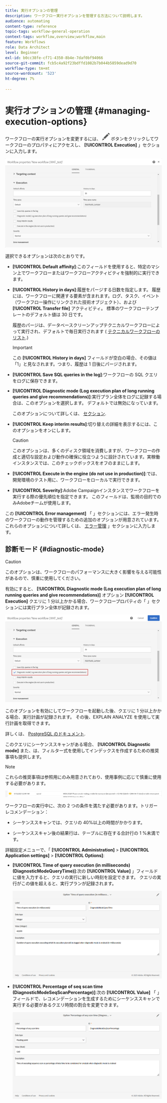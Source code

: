 ```yaml
---
title: 実行オプションの管理
description: ワークフロー実行オプションを管理する方法について説明します。
audience: automating
content-type: reference
topic-tags: workflow-general-operation
context-tags: workflow,overview;workflow,main
feature: Workflows
role: Data Architect
level: Beginner
exl-id: b0cc38fe-cf71-4350-8b4e-7daf0bf94066
source-git-commit: fcb5c4a92f23bdffd1082b7b044b5859dead9d70
workflow-type: tm+mt
source-wordcount: '523'
ht-degree: 7%

---
```


# 実行オプションの管理 {#managing-execution-options}

ワークフローの実行オプションを変更するには、 ![](assets/edit_darkgrey-24px.png) ボタンをクリックしてワークフローのプロパティにアクセスし、 **[!UICONTROL Execution]** 」セクションに入力します。

![](assets/wkf_execution_6.png)

選択できるオプションは次のとおりです。

* **[!UICONTROL Default affinity]**:このフィールドを使用すると、特定のマシン上でワークフローまたはワークフローアクティビティを強制的に実行できます。

* **[!UICONTROL History in days]**:履歴をパージする日数を指定します。 履歴には、ワークフローに関連する要素が含まれます。ログ、タスク、イベント（ワークフロー操作にリンクされた技術オブジェクト）、および **[!UICONTROL Transfer file]** アクティビティ。 標準のワークフローテンプレートのデフォルト値は 30 日です。

   履歴のパージは、データベースクリーンアップテクニカルワークフローによって実行され、デフォルトで毎日実行されます ( [テクニカルワークフローのリスト](../../administration/using/technical-workflows.md).)

   >[!IMPORTANT]
   >
   >この **[!UICONTROL History in days]** フィールドが空白の場合、その値は「1」と見なされます。つまり、履歴は 1 日後にパージされます。

* **[!UICONTROL Save SQL queries in the log]**:ワークフローの SQL クエリをログに保存できます。

* **[!UICONTROL Diagnostic mode (Log execution plan of long running queries and give recommendations)]**:実行プラン全体をログに記録する場合は、このオプションを選択します。 デフォルトでは無効になっています。

   このオプションについて詳しくは、 [セクション](#diagnostic-mode).

* **[!UICONTROL Keep interim results]**:切り替えの詳細を表示するには、このオプションをオンにします。

   >[!CAUTION]
   >
   >このオプションは、多くのディスク領域を消費しますが、ワークフローの作成と適切な設定および動作の確保に役立つように設計されています。実稼働インスタンスでは、このチェックボックスをオフのままにします。

* **[!UICONTROL Execute in the engine (do not use in production)]**:では、開発環境のテスト用に、ワークフローをローカルで実行できます。

* **[!UICONTROL Severity]**:Adobe Campaignインスタンスでワークフローを実行する際の優先順位を指定できます。 このフィールドは、監視の目的でのみAdobeチームが使用します。

この **[!UICONTROL Error management]** 「 」セクションには、エラー発生時のワークフローの動作を管理するための追加のオプションが用意されています。 これらのオプションについて詳しくは、 [エラー管理](../../automating/using/monitoring-workflow-execution.md#error-management) 」セクションに入力します。

## 診断モード {#diagnostic-mode}

>[!CAUTION]
>
>このオプションは、ワークフローのパフォーマンスに大きく影響を与える可能性があるので、慎重に使用してください。

有効にすると、 **[!UICONTROL Diagnostic mode (Log execution plan of long running queries and give recommendations)]** オプション **[!UICONTROL Execution]** クエリに 1 分以上かかる場合、ワークフロープロパティの「 」セクションには実行プラン全体が記録されます。

![](assets/wkf_diagnostic.png)

このオプションを有効にしてワークフローを起動した後、クエリに 1 分以上かかる場合、実行計画が記録されます。 その後、EXPLAIN ANALYZE を使用して実行計画を取得できます。

詳しくは、 [PostgreSQL のドキュメント](https://www.postgresql.org/docs/9.4/using-explain.html).

このクエリにシーケンススキャンがある場合、 **[!UICONTROL Diagnostic mode]** また、は、フィルター式を使用してインデックスを作成するための推奨事項も提供します。

>[!NOTE]
>
> これらの推奨事項は参照用にのみ用意されており、使用事例に応じて慎重に使用する必要があります。

![](assets/wkf_diagnostic_4.png)

ワークフローの実行中に、次の 2 つの条件を満たす必要があります。トリガーレコメンデーション：

* シーケンススキャンでは、クエリの 40%以上の時間がかかります。

* シーケンススキャン後の結果行は、テーブルに存在する合計行の 1 %未満です。

詳細設定メニューで、「 **[!UICONTROL Administration]** > **[!UICONTROL Application settings]** > **[!UICONTROL Options]**:

* **[!UICONTROL Time of query execution (in milliseconds)(DiagnosticModeQueryTime)]**:次の **[!UICONTROL Value]** 」フィールドに値を入力すると、クエリの実行に新しい時刻を設定できます。 クエリの実行がこの値を超えると、実行プランが記録されます。

   ![](assets/wkf_diagnostic_2.png)

* **[!UICONTROL Percentage of seq scan time (DiagnosticModeSeqScanPercentage)]**:次の **[!UICONTROL Value]** 「 」フィールドで、レコメンデーションを生成するためにシーケンススキャンで実行する必要があるクエリ時間の割合を変更できます。

   ![](assets/wkf_diagnostic_3.png)
